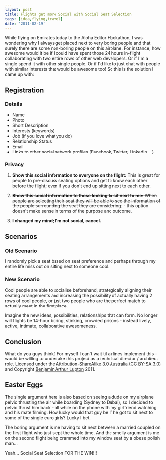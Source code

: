 ```yaml
---
layout: post
title: Flights get more Social with Social Seat Selection
tags: [idea,flying,travel]
date: '2011-02-19'
---
```


While flying on Emirates today to the Aloha Editor Hackathon, I was wondering why I always get placed next to very boring people and that surely there are some non-boring people on this airplane. For instance, how awesome would it be if I could have spent those 24 hours in-flight collaborating with two entire rows of other web developers. Or if I'm a single spend it with other single people. Or if I'd like to just chat with people with similar interests that would be awesome too! So this is the solution I came up with:

## Registration

### Details

- Name
- Photo
- Short Description
- Interests (keywords)
- Job (if you love what you do)
- Relationship Status
- Email
- Links to other social network profiles (Facebook, Twitter, LinkedIn ...)

### Privacy

1. **Show this social information to everyone on the flight:**
	 This is great for people to pre-discuss seating options and get to know each other before the flight; even if you don't end up sitting next to each other.

2. <del>**Show this social information to those looking to sit next to me:**
	 When people are selecting their seat they will be able to see the information of the people surrounding the seat they are considering.</del> - this option doesn't make sense in terms of the purpose and outcome.

3. **I changed my mind; I'm not social, cancel.**


## Scenarios

### Old Scenario

I randomly pick a seat based on seat preference and perhaps through my entire life miss out on sitting next to someone cool.

### New Scenario

Cool people are able to socialise beforehand, strategically aligning their seating arrangements and increasing the possibility of actually having 2 rows of cool people, or just two people who are the perfect match to actually meet in the first place.

Imagine the new ideas, possibilities, relationships that can form. No longer will flights be 14-hour boring, stinking, crowded prisons - instead lively, active, intimate, collaborative awesomeness.


## Conclusion

What do you guys think? For myself I can't wait til airlines implement this - would be willing to undertake this project as a technical director / architect role. Licensed under the [Attribution-ShareAlike 3.0 Australia (CC BY-SA 3.0)](http://creativecommons.org/licenses/by-sa/3.0/au/deed.en) and Copyright [Benjamin Arthur Lupton](http://balupton.com) 2011.


## Easter Eggs

The single argument here is also based on seeing a dude on my airplane pelvic thrusting the air while boarding (Sydney to Dubai), so I decided to pelvic thrust him back - all while on the phone with my girlfriend watching and his mate filming. How lucky would that guy be if he got to sit next to some of the single euro girls? Lucky I bet.

The boring argument is me having to sit next between a married coupled on the first flight who just slept the whole time. And the smelly argument is me on the second flight being crammed into my window seat by a obese polish man...

Yeah... Social Seat Selection FOR THE WIN!!!
